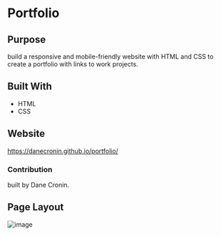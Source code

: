 # Portfolio

## Purpose

build a responsive and mobile-friendly website with HTML and CSS to create a portfolio with links to work projects.

## Built With

* HTML
* CSS

## Website

https://danecronin.github.io/portfolio/

### Contribution

built by Dane Cronin.

## Page Layout

![image](https://user-images.githubusercontent.com/107944830/187825527-c4d4a862-3fa8-439d-9646-d0128a3095bb.png)
